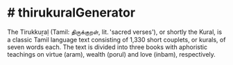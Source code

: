 <h1># thirukuralGenerator</h1>
<p>
The Tirukkuṟaḷ (Tamil: திருக்குறள், lit. 'sacred verses'), or shortly the Kural, is a classic Tamil language text consisting of 1,330 short couplets,
or kurals, of seven words each.
The text is divided into three books with aphoristic teachings on virtue (aram), wealth (porul) and love (inbam), respectively.
</p>
